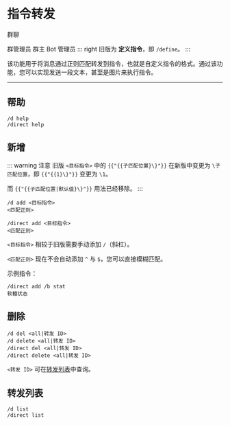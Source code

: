 # 指令转发
<span class="span-group">群聊</span>

<span class="span-admin">群管理员</span>
<span class="span-group">群主</span>
<span class="span-bot-admin">Bot 管理员</span>
::: right
旧版为 **定义指令**，即 `/define`。
:::

该功能用于将消息通过正则匹配转发到指令，也就是自定义指令的格式。通过该功能，您可以实现发送一段文本，甚至是图片来执行指令。

---

## 帮助
``` {1}
/d help
/direct help
```
## 新增
::: warning 注意
旧版 `<目标指令>` 中的 `{{"{{子匹配位置}\}"}}` 在新版中变更为 `\子匹配位置`，即 `{{"{{1}\}"}}` 变更为 `\1`。

而 `{{"{{子匹配位置|默认值}\}"}}` 用法已经移除。
:::
``` {1,2}
/d add <目标指令>
<匹配正则>

/direct add <目标指令>
<匹配正则>
```
`<目标指令>` 相较于旧版需要手动添加 `/`（斜杠）。

`<匹配正则>` 现在不会自动添加 `^` 与 `$`，您可以直接模糊匹配。

示例指令：
```
/direct add /b stat
软糖状态
```

## 删除
``` {1}
/d del <all|转发 ID>
/d delete <all|转发 ID>
/direct del <all|转发 ID>
/direct delete <all|转发 ID>
```
`<转发 ID>` 可在[转发列表](#转发列表)中查询。

## 转发列表
``` {1}
/d list
/direct list
```